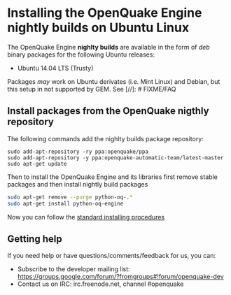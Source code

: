 # Installing the OpenQuake Engine nightly builds on Ubuntu Linux

The OpenQuake Engine **nighlty builds** are available in the form of *deb* binary packages for the following Ubuntu releases:
- Ubuntu 14.04 LTS (Trusty) 

Packages *may* work on Ubuntu derivates (i.e. Mint Linux) and Debian, but this setup in not supported by GEM. See [//]: # FIXME/FAQ

## Install packages from the OpenQuake nigthly repository

The following commands add the nighlty builds package repository:
```
sudo add-apt-repository -ry ppa:openquake/ppa
sudo add-apt-repository -y ppa:openquake-automatic-team/latest-master
sudo apt-get update
```

Then to install the OpenQuake Engine and its libraries first remove stable packages and then install nightly build packages
```bash
sudo apt-get remove --purge python-oq-.*
sudo apt-get install python-oq-engine
```

Now you can follow the [standard installing procedures](./ubuntu.md)

## Getting help
If you need help or have questions/comments/feedback for us, you can:
  * Subscribe to the developer mailing list: https://groups.google.com/forum/?fromgroups#!forum/openquake-dev
  * Contact us on IRC: irc.freenode.net, channel #openquake
